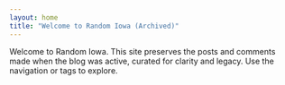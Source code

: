 ```yaml
---
layout: home
title: "Welcome to Random Iowa (Archived)"
---
```


Welcome to Random Iowa. This site preserves the posts and comments made when the blog was active, curated for clarity and legacy. Use the navigation or tags to explore.
